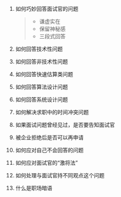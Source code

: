 1. 如何巧妙回答面试官的问题

   > * 谦虚实在
   > * 保留神秘感
   > * 三段式回答

2. 如何回答技术性问题
3. 如何回答非技术性问题
4. 如何回答快速估算类问题
5. 如何回答算法设计问题
6. 如何回答系统设计问题
7. 如何解决求职中的时间冲突问题
8. 如果面试问题曾经见过，是否要告知面试官
9. 被企业拒绝后是否可以再申请
10. 如何应对自己不会回答的问题
11. 如何应对面试官的“激将法”
12. 如何处理与面试官持不同观点这个问题
13. 什么是职场暗语